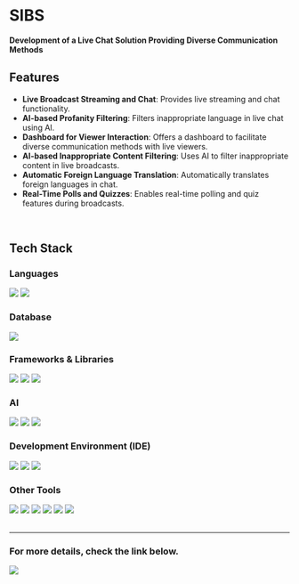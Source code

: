 # SIBS
**Development of a Live Chat Solution Providing Diverse Communication Methods**

## Features
- **Live Broadcast Streaming and Chat**: Provides live streaming and chat functionality.<br>
- **AI-based Profanity Filtering**: Filters inappropriate language in live chat using AI.<br>
- **Dashboard for Viewer Interaction**: Offers a dashboard to facilitate diverse communication methods with live viewers.<br>
- **AI-based Inappropriate Content Filtering**: Uses AI to filter inappropriate content in live broadcasts.<br>
- **Automatic Foreign Language Translation**: Automatically translates foreign languages in chat.<br>
- **Real-Time Polls and Quizzes**: Enables real-time polling and quiz features during broadcasts.<br>

<br>

## Tech Stack

### Languages
<div>
<img src="https://img.shields.io/badge/JavaScript-F7DF1E?style=for-the-badge&logo=javascript&logoColor=black">
<img src="https://img.shields.io/badge/Python-3776AB?style=for-the-badge&logo=python&logoColor=white">
</div>

### Database
<div>
<img src="https://img.shields.io/badge/PostgreSQL-4169E1?style=for-the-badge&logo=postgresql&logoColor=white">
</div>

### Frameworks & Libraries
<div>
<img src="https://img.shields.io/badge/React-61DAFB?style=for-the-badge&logo=react&logoColor=black">
<img src="https://img.shields.io/badge/Node.js-339933?style=for-the-badge&logo=nodedotjs&logoColor=white">
<img src="https://img.shields.io/badge/Spring-6DB33F?style=for-the-badge&logo=spring&logoColor=white">
</div>

### AI
<div>
<img src="https://img.shields.io/badge/PyTorch-EE4C2C?style=for-the-badge&logo=pytorch&logoColor=white">
<img src="https://img.shields.io/badge/TensorFlow-FF6F00?style=for-the-badge&logo=tensorflow&logoColor=white">
<img src="https://img.shields.io/badge/Keras-D00000?style=for-the-badge&logo=keras&logoColor=white">
</div>

### Development Environment (IDE)
<div>
<img src="https://img.shields.io/badge/Google%20Colab-F9AB00?style=for-the-badge&logo=googlecolab&logoColor=black">
<img src="https://img.shields.io/badge/VS%20Code-007ACC?style=for-the-badge&logo=visualstudiocode&logoColor=white">
<img src="https://img.shields.io/badge/PyCharm-000000?style=for-the-badge&logo=pycharm&logoColor=white">
</div>

### Other Tools
<div>
<img src="https://img.shields.io/badge/GraphQL-E10098?style=for-the-badge&logo=graphql&logoColor=white">
<img src="https://img.shields.io/badge/WebSocket-010101?style=for-the-badge&logo=websocket&logoColor=white">
<img src="https://img.shields.io/badge/HTTP-005571?style=for-the-badge&logo=http&logoColor=white">
<img src="https://img.shields.io/badge/Git-F05032?style=for-the-badge&logo=git&logoColor=white">
<img src="https://img.shields.io/badge/Notion-000000?style=for-the-badge&logo=notion&logoColor=white">
<img src="https://img.shields.io/badge/Figma-F24E1E?style=for-the-badge&logo=figma&logoColor=white">
</div>

<br>

_______
### For more details, check the link below.
[<img src="https://img.shields.io/badge/Velog-20C997?style=for-the-badge&logo=velog&logoColor=white">](https://velog.io/@tlaals44/2024-%ED%94%84%EB%A1%9C%EC%A0%9D%ED%8A%B8)




